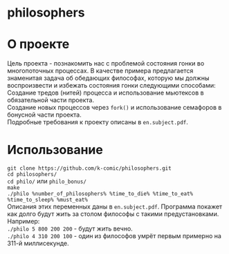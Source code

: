 # philosophers

# О проекте
Цель проекта - познакомить нас с проблемой состояния гонки во многопоточных процессах.
В качестве примера предлагается знаменитая задача об обедающих философах, которую мы должны воспроизвести и избежать состояния гонки следующими способами:  
Создание тредов (нитей) процесса и использование мьютексов в обязательной части проекта.  
Создание новых процессов через `fork()` и использование семафоров в бонусной части проекта.  
Подробные требования к проекту описаны в `en.subject.pdf`.

# Использование  
`git clone https://github.com/k-comic/philosophers.git`  
`cd philosophers/`  
`cd philo/` или `philo_bonus/`  
`make`  
`./philo %number_of_philosophers% %time_to_die% %time_to_eat% %time_to_sleep% %must_eat%`  
Описания этих переменных даны в `en.subject.pdf`.
Программа покажет как долго будут жить за столом философы с такими предустановками. Например:  
`./philo 5 800 200 200` - будут жить вечно.  
`./philo 4 310 200 100` - один из философов умрёт первым примерно на 311-й миллисекунде.
